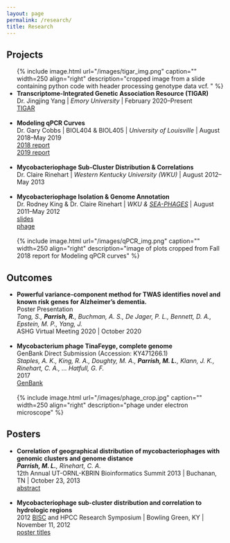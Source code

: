 ```yaml
---
layout: page
permalink: /research/
title: Research
---
```



<h2>Projects</h2>
<ul>
	{% include image.html url="/images/tigar_img.png" caption="" width=250 align="right" description="cropped image from a slide containing python code with header processing genotype data vcf. " %}
	<li>
		<b>Transcriptome-Integrated Genetic Association Resource (TIGAR)</b><br>
		 Dr. Jingjing Yang | <i>Emory University</i> | February 2020–Present <br>
		<a href="https://github.com/yanglab-emory/TIGAR"><div class="color-button">TIGAR</div></a>
	</li><br>
	<li>
		<b><target><a id="ModelingqPCRCurves" rel="noreferrer noopener">Modeling qPCR Curves</a></target></b><br>
		Dr. Gary Cobbs | BIOL404 & BIOL405 | <i>University of Louisville</i> | August 2018–May 2019<br>
<a href="https://rndparr.github.io/website/docs/ModqPCR_F18.pdf"><div class="color-button">2018 report</div></a>
<a href="https://rndparr.github.io/website/docs/ModqPCR_S19.pdf"><div class="color-button">2019 report</div></a>
	</li><br>
	<li>
		<b>Mycobacteriophage Sub-Cluster Distribution & Correlations</b><br>
		 Dr. Claire Rinehart | <i>Western Kentucky University (WKU)</i> | August 2012–May 2013 <br>
	</li><br>
	<li>
		<b>Mycobacteriophage Isolation & Genome Annotation</b><br>
		Dr. Rodney King & Dr. Claire Rinehart | <i>WKU & <a href="https://seaphages.org/institution/WEKU/">SEA-PHAGES</a></i> | August 2011–May 2012<br>
		<a href=""><div class="color-button">slides</div></a><a href="https://phagesdb.org/phages/Pseudonym/"><div class="color-button">phage</div></a>
	</li><br>
	{% include image.html url="/images/qPCR_img.png" caption="" width=250 align="right" description="image of plots cropped from Fall 2018 report for Modeling qPCR curves" %}
</ul>

<h2>Outcomes</h2>
<ul>
	<li>
		<b>Powerful variance-component method for TWAS identifies novel and known risk genes for Alzheimer’s dementia.</b><br>
		Poster Presentation<br>
		<i>Tang, S., <b>Parrish, R.</b>, Buchman, A. S., De Jager, P. L., Bennett, D. A., Epstein, M. P., Yang, J.</i><br>
		ASHG Virtual Meeting 2020 | October 2020<br>
	</li><br>	
	<li>
		<b>Mycobacterium phage TinaFeyge, complete genome</b><br>
		GenBank Direct Submission (Accession: KY471266.1)<br>
		<i>Staples, A. K., King, R. A., Doughty, M. A., <b>Parrish, M. L.</b>, Klann, J. K., Rinehart, C. A., ... Hatfull, G. F.</i><br>
		2017<br>
		<a href="http://www.ncbi.nlm.nih.gov/nuccore/KY471266.1."><div class="color-button">GenBank</div></a>
	</li><br>
	{% include image.html url="/images/phage_crop.jpg" caption="" width=250 align="right" description="phage under electron microscope" %}
</ul>


<h2>Posters</h2>
<ul>
	<li>
		<b>Correlation of geographical distribution of mycobacteriophages with genomic clusters and genome distance</b><br>
		<i><b>Parrish, M. L.</b>, Rinehart, C. A.</i><br>
		12th Annual UT-ORNL-KBRIN Bioinformatics Summit 2013 | Buchanan, TN | October 23, 2013<br>
		<a href="https://doi.org/10.1186/1471-2105-14-S17-A8"><div class="color-button">abstract</div></a>
	</li><br>
	<li>
		<b>Mycobacteriophage sub-cluster distribution and correlation to hydrologic regions</b><br>
		2012 <a href="https://www.wku.edu/bioinformatics/">BISC</a> and HPCC Research Symposium | Bowling Green, KY | November 11, 2012<br>
		<a href="https://www.wku.edu/bioinformatics/poster_titles_for_2012_bisc_and_hpcc_research_symposium.pdf"><div class="color-button">poster titles</div></a>
	</li><br>
</ul>

